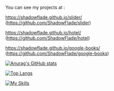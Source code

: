 You can see my projects at :

  https://shadowflade.github.io/slider/ (https://github.com/ShadowFlade/slider)
  
  https://shadowflade.github.io/hotel/ (https://github.com/ShadowFlade/hotel)
  
  https://shadowflade.github.io/google-books/ (https://github.com/ShadowFlade/google-books)

[![Anurag's GitHub stats](https://github-readme-stats.vercel.app/api?username=ShadowFlade)](https://github.com/anuraghazra/github-readme-stats)

[![Top Langs](https://github-readme-stats.vercel.app/api/top-langs/?username=ShadowFlade&langs_count=10&layout=compact)](https://github.com/anuraghazra/github-readme-stats)

[![My Skills](https://skillicons.dev/icons?i=js,html,css,git,ts,vim,jquery,linux,md,mongodb,nodejs,php,pug,react,regex,webpack,express,gulp,mysql,neovim,nestjs,nextjs,postgres,redux,sequelize,vue,go,htmx)](https://skillicons.dev)
